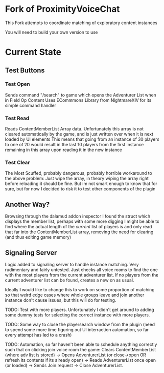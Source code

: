 # Fork of ProximityVoiceChat

This Fork attempts to coordinate matching of exploratory content instances

You will need to build your own version to use

# Current State

## Test Buttons

### Test Open
Sends command "/search" to game which opens the Adventurer List when in Field Op Content
Uses ECommmons Library from NightmareXIV for its simple command handler

### Test Read
Reads ContentMemberList Array data. Unfortunately this array is not cleared automatically by the game, and is just written over when it is next loaded by UI elements
This means that going from an instance of 30 players to one of 20 would result in the last 10 players from the first instance remaining in this array upon reading it in the new instance

### Test Clear
The Most Scuffed, probably dangerous, probably horrible workaround to the above problem: Just wipe the array,
in theory wiping the array right before reloading it should be fine. But im not smart enough to know that for sure, but for now I decided to risk it to test other components of the plugin

## Another Way?
Browsing through the dalamud addon inspector I found the struct which displays the member list, perhaps with some more digging I might be able to find where the actual length of the *current* list of players is and only read that far into the ContentMemberList array, removing the need for clearing (and thus editing game memory)

## Signaling Server

Logic added to signaling server to handle instance matching. Very rudimentary and fairly untested. Just checks all voice rooms to find the one with the most players from the current adventurer list. If no players from the current adventurer list can be found, creates a new on as usual.

Ideally I would like to change this to work on some proportion of matching so that weird edge cases where whole groups leave and join another instance don't cause issues, but this will do for testing.

TODO: Test with more players. Unfortunately I didn't get around to adding some dummy tests for selecting the correct instance with more players.

TODO: Some way to close the playersearch window from the plugin (need to spend some more time figuring out UI interraction automation, so far every attempt has led to a crash)

TODO: Automation, so far haven't been able to schedule anything correctly such that on clicking join voice room the game: Clears ContentMemberList (where adv list is stored) -> Opens AdventurerList (or close->open OR refresh its contents if its already open) -> Reads AdventurerList once open (or loaded) -> Sends Join request -> Close AdventurerList.

